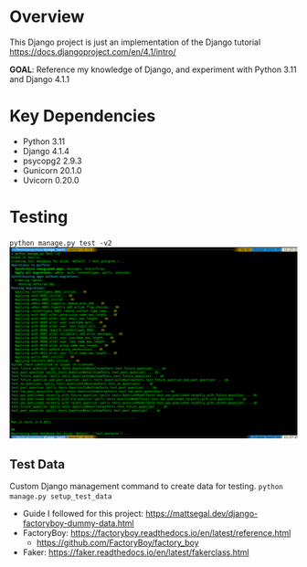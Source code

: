 # Overview
This Django project is just an implementation of the Django tutorial https://docs.djangoproject.com/en/4.1/intro/

**GOAL**: Reference my knowledge of Django, and experiment with Python 3.11 and Django 4.1.1

# Key Dependencies
* Python 3.11
* Django 4.1.4
* psycopg2 2.9.3
* Gunicorn 20.1.0
* Uvicorn 0.20.0

# Testing

`python manage.py test -v2`
![img.png](readme_data/img.png)

## Test Data
Custom Django management command to create data for testing.
`python manage.py setup_test_data`

* Guide I followed for this project:  https://mattsegal.dev/django-factoryboy-dummy-data.html
* FactoryBoy: https://factoryboy.readthedocs.io/en/latest/reference.html
  * https://github.com/FactoryBoy/factory_boy
* Faker: https://faker.readthedocs.io/en/latest/fakerclass.html